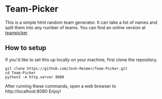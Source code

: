 # Team-Picker
This is a simple html random team generator. It can take a list of names and split them into any number of teams. 
You can find an online version at [teampicker](http://teampicker.ca)
## How to setup
If you'd like to set this up locally on your machine, first clone the repository.
```
git clone https://github.com/Josh-Reimer/Team-Picker.git
cd Team-Picker
python3 -m http.server 8080
```
After running these commands, open a web browser to http://localhost:8080
Enjoy!
